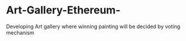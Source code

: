 # Art-Gallery-Ethereum-
Developing Art gallery where winning painting will be decided by voting mechanism
